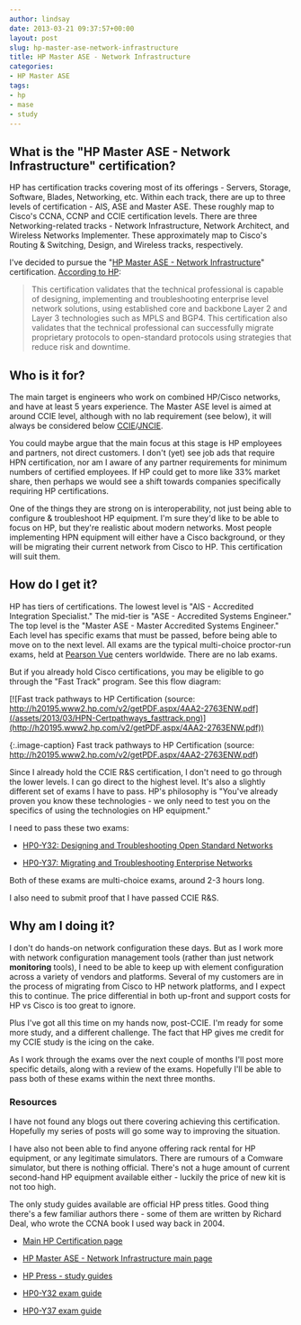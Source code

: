 ```yaml
---
author: lindsay
date: 2013-03-21 09:37:57+00:00
layout: post
slug: hp-master-ase-network-infrastructure
title: HP Master ASE - Network Infrastructure
categories:
- HP Master ASE
tags:
- hp
- mase
- study
---
```


## What is the "HP Master ASE - Network Infrastructure" certification?


HP has certification tracks covering most of its offerings - Servers, Storage, Software, Blades, Networking, etc. Within each track, there are up to three levels of certification - AIS, ASE and Master ASE. These roughly map to Cisco's CCNA, CCNP and CCIE certification levels. There are three Networking-related tracks - Network Infrastructure, Network Architect, and Wireless Networks Implementer. These approximately map to Cisco's Routing & Switching, Design, and Wireless tracks, respectively.

I've decided to pursue the "[HP Master ASE - Network Infrastructure](http://h10120.www1.hp.com/certification/data_card/HP_MASE_Network_Infrastructure_2011.html)" certification. [According to HP](http://h10120.www1.hp.com/certification/data_card/HP_MASE_Network_Infrastructure_2011.html):


> This certification validates that the technical professional is capable of designing, implementing and troubleshooting enterprise level network solutions, using established core and backbone Layer 2 and Layer 3 technologies such as MPLS and BGP4. This certification also validates that the technical professional can successfully migrate proprietary protocols to open-standard protocols using strategies that reduce risk and downtime.


## Who is it for?

The main target is engineers who work on combined HP/Cisco networks, and have at least 5 years experience. The Master ASE level is aimed at around CCIE level, although with no lab requirement (see below), it will always be considered below [CCIE](http://www.cisco.com/go/ccie)/[JNCIE](http://www.juniper.net/us/en/training/certification/e_track.html#jncieent).

You could maybe argue that the main focus at this stage is HP employees and partners, not direct customers. I don't (yet) see job ads that require HPN certification, nor am I aware of any partner requirements for minimum numbers of certified employees. If HP could get to more like 33% market share, then perhaps we would see a shift towards companies specifically requiring HP certifications.

One of the things they are strong on is interoperability, not just being able to configure & troubleshoot HP equipment. I'm sure they'd like to be able to focus on HP, but they're realistic about modern networks. Most people implementing HPN equipment will either have a Cisco background, or they will be migrating their current network from Cisco to HP. This certification will suit them.


## How do I get it?


HP has tiers of certifications. The lowest level is "AIS - Accredited Integration Specialist." The mid-tier is "ASE - Accredited Systems Engineer." The top level is the "Master ASE - Master Accredited Systems Engineer." Each level has specific exams that must be passed, before being able to move on to the next level. All exams are the typical multi-choice proctor-run exams, held at [Pearson Vue](http://www.pearsonvue.com/) centers worldwide. There are no lab exams.

But if you already hold Cisco certifications, you may be eligible to go through the "Fast Track" program. See this flow diagram:

[![Fast track pathways to HP Certification (source: http://h20195.www2.hp.com/v2/getPDF.aspx/4AA2-2763ENW.pdf](/assets/2013/03/HPN-Certpathways_fasttrack.png)](http://h20195.www2.hp.com/v2/getPDF.aspx/4AA2-2763ENW.pdf))

{:.image-caption}
Fast track pathways to HP Certification (source: http://h20195.www2.hp.com/v2/getPDF.aspx/4AA2-2763ENW.pdf)

Since I already hold the CCIE R&S certification, I don't need to go through the lower levels. I can go direct to the highest level. It's also a slightly different set of exams I have to pass. HP's philosophy is "You've already proven you know these technologies - we only need to test you on the specifics of using the technologies on HP equipment."

I need to pass these two exams:


  * [HP0-Y32: Designing and Troubleshooting Open Standard Networks](http://www.certificationexplorer.com/Documents/HP0-Y32.pdf)

  * [HP0-Y37: Migrating and Troubleshooting Enterprise Networks](http://www.certificationexplorer.com/Documents/HP0-Y37.pdf)


Both of these exams are multi-choice exams, around 2-3 hours long.

I also need to submit proof that I have passed CCIE R&S.


## Why am I doing it?


I don't do hands-on network configuration these days. But as I work more with network configuration management tools (rather than just network **monitoring** tools), I need to be able to keep up with element configuration across a variety of vendors and platforms. Several of my customers are in the process of migrating from Cisco to HP network platforms, and I expect this to continue. The price differential in both up-front and support costs for HP vs Cisco is too great to ignore.

Plus I've got all this time on my hands now, post-CCIE. I'm ready for some more study, and a different challenge. The fact that HP gives me credit for my CCIE study is the icing on the cake.

As I work through the exams over the next couple of months I'll post more specific details, along with a review of the exams. Hopefully I'll be able to pass both of these exams within the next three months.


### Resources


I have not found any blogs out there covering achieving this certification. Hopefully my series of posts will go some way to improving the situation.

I have also not been able to find anyone offering rack rental for HP equipment, or any legitimate simulators. There are rumours of a Comware simulator, but there is nothing official. There's not a huge amount of current second-hand HP equipment available either - luckily the price of new kit is not too high.

The only study guides available are official HP press titles. Good thing there's a few familiar authors there - some of them are written by Richard Deal, who wrote the CCNA book I used way back in 2004.


  * [Main HP Certification page](http://h10120.www1.hp.com/certification/)

  * [HP Master ASE - Network Infrastructure main page](http://h10120.www1.hp.com/certification/data_card/HP_MASE_Network_Infrastructure_2011.html)

  * [HP Press - study guides](https://h30590.www3.hp.com/)

  * [HP0-Y32 exam guide](http://www.certificationexplorer.com/Documents/HP0-Y32.pdf)

  * [HP0-Y37 exam guide](http://www.certificationexplorer.com/Documents/HP0-Y37.pdf)
